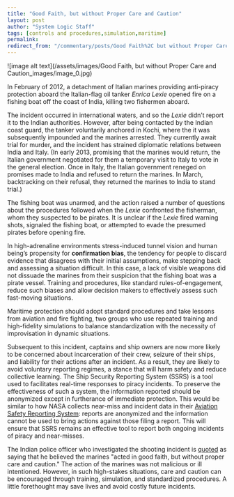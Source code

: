 ```yaml
---
title: "Good Faith, but without Proper Care and Caution"
layout: post
author: "System Logic Staff" 
tags: [controls and procedures,simulation,maritime] 
permalink: 
redirect_from: "/commentary/posts/Good Faith%2C but without Proper Care and Caution11gs/"
---
```


![image alt text](/assets/images/Good Faith, but without Proper Care and Caution_images/image_0.jpg)

In February of 2012, a detachment of Italian marines providing anti-piracy protection aboard the Italian-flag oil tanker *Enrica Lexie* opened fire on a fishing boat off the coast of India, killing two fishermen aboard. 

The incident occurred in international waters, and so the *Lexie* didn’t report it to the Indian authorities. However, after being contacted by the Indian coast guard, the tanker voluntarily anchored in Kochi, where the it was subsequently impounded and the marines arrested. They currently await trial for murder, and the incident has strained diplomatic relations between India and Italy. (In early 2013, promising that the marines would return, the Italian government negotiated for them a temporary visit to Italy to vote in the general election. Once in Italy, the Italian government reneged on promises made to India and refused to return the marines. In March, backtracking on their refusal,  they returned the marines to India to stand trial.)

The fishing boat was unarmed, and the action raised a number of questions about the procedures followed when the *Lexie* confronted the fisherman, whom they suspected to be pirates. It is unclear if the *Lexie* fired warning shots, signaled the fishing boat, or attempted to evade the presumed pirates before opening fire. 

In high-adrenaline environments stress-induced tunnel vision and human being’s propensity for **confirmation bias**, the tendency for people to discard evidence that disagrees with their initial assumptions, make stepping back and assessing a situation difficult. In this case, a lack of visible weapons did not dissuade the marines from their suspicion that the fishing boat was a pirate vessel. Training and procedures, like standard rules-of-engagement, reduce such biases and allow decision makers to effectively assess such fast-moving situations. 

Maritime protection should adopt standard procedures and take lessons from aviation and fire fighting, two groups who use repeated training and high-fidelity simulations to balance standardization with the necessity of improvisation in dynamic situations. 

Subsequent to this incident, captains and ship owners are now more likely to be concerned about incarceration of their crew, seizure of their ships, and liability for their actions after an incident. As a result, they are likely to avoid voluntary reporting regimes, a stance that will harm safety and reduce collective learning. The Ship Security Reporting System (SSRS) is a tool used to facilitates real-time responses to piracy incidents. To preserve the effectiveness of such a system, the information reported should be anonymized except in furtherance of immediate protection. This would be similar to how NASA collects near-miss and incident data in their [Aviation Safety Reporting System](http://en.wikipedia.org/wiki/Aviation_Safety_Reporting_System): reports are anonymized and the information cannot be used to bring actions against those filing a report. This will ensure that SSRS remains an effective tool to report both ongoing incidents of piracy and near-misses. 

The Indian police officer who investigated the shooting incident is [quoted](http://www.businessweek.com/printer/articles/373250?type=bloomberg) as saying that he believed the marines "acted in good faith, but without proper care and caution." The action of the marines was not malicious or ill intentioned. However, in such high-stakes situations, care and caution can be encouraged through training, simulation, and standardized procedures. A little forethought may save lives and avoid costly future incidents. 


